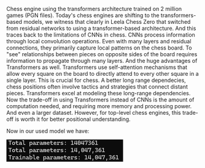 Chess engine using the transformers architecture trained on 2 million games (PGN files).
Today's chess engines are shifting to the transformers-based models, we witness that clearly in Leela Chess Zero that switched from residual networks to using a transformer-based architecture.
And this traces back to the limitations of CNNs in chess.
CNNs process information through local convolution operations. Even with many layers and residual connections, they primarily capture local patterns on the chess board. To "see" relationships between pieces on opposite sides of the board requires information to propagate through many layers.
And the huge advantages of Transformers as well. Transformers use self-attention mechanisms that allow every square on the board to directly attend to every other square in a single layer. This is crucial for chess.
A better long range dependecies, chess positions often involve tactics and strategies that connect distant pieces. Transformers excel at modeling these long-range dependencies.
Now the trade-off in using Transformers instead of CNNs is the amount of computation needed, and requiring more memory and processing power. And even a larger dataset.
However, for top-level chess engines, this trade-off is worth it for better positional understanding.

Now in our used model we have:

![alt text](params.png)

